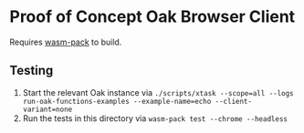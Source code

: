 # Proof of Concept Oak Browser Client

Requires
[wasm-pack](https://rustwasm.github.io/wasm-pack/book/introduction.html) to
build.

## Testing

1. Start the relevant Oak instance via
   `./scripts/xtask --scope=all --logs run-oak-functions-examples --example-name=echo --client-variant=none`
2. Run the tests in this directory via `wasm-pack test --chrome --headless`
